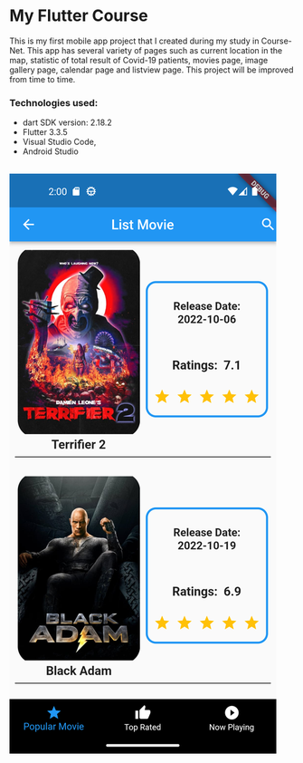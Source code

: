 # My Flutter Course

This is my first mobile app project that I created during my study in Course-Net. This app has several variety of pages such as current location in the map, statistic of total result of Covid-19 patients, movies page, image gallery page, calendar page and listview page.
This project will be improved from time to time.

### Technologies used: 
- dart SDK version: 2.18.2
- Flutter 3.3.5
- Visual Studio Code,
- Android Studio

<br>
<img src="images/Screenshot_1667549896.png">
